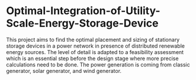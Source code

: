 # Optimal-Integration-of-Utility-Scale-Energy-Storage-Device
This project aims to find the optimal placement and sizing of stationary storage devices in a power network in 
presence of distributed renewable energy sources. The level of detail is adapted to a feasibility assessment which 
is an essential step before the design stage where more precise calculations need to be done. The power generation 
is coming from classic generator, solar generator, and wind generator. 

